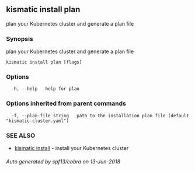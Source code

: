 ## kismatic install plan

plan your Kubernetes cluster and generate a plan file

### Synopsis

plan your Kubernetes cluster and generate a plan file

```
kismatic install plan [flags]
```

### Options

```
  -h, --help   help for plan
```

### Options inherited from parent commands

```
  -f, --plan-file string   path to the installation plan file (default "kismatic-cluster.yaml")
```

### SEE ALSO

* [kismatic install](kismatic_install.md)	 - install your Kubernetes cluster

###### Auto generated by spf13/cobra on 13-Jun-2018
